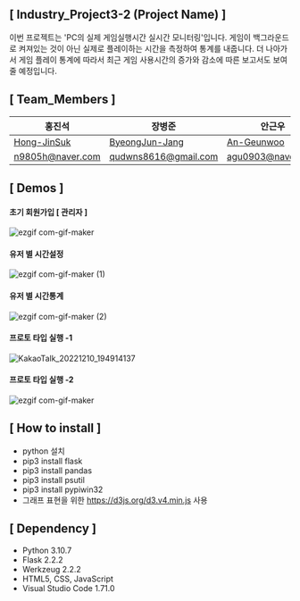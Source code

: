 ## [ Industry_Project3-2 (Project Name) ]

이번 프로젝트는 'PC의 실제 게임실행시간 실시간 모니터링'입니다. 게임이 백그라운드로 켜져있는 것이 아닌 실제로 플레이하는 시간을 측정하여 통계를 내줍니다.
더 나아가서 게임 플레이 통계에 따라서 최근 게임 사용시간의 증가와 감소에 따른 보고서도 보여줄 예정입니다.

## [ Team_Members ]
|홍진석|장병준|안근우|
|---|---|---|
|[Hong-JinSuk](https://github.com/Hong-JinSuk)|[ByeongJun-Jang](https://github.com/ByeongJun-Jang)|[An-Geunwoo](https://github.com/kgeunwo77)|
|n9805h@naver.com|qudwns8616@gmail.com|agu0903@naver.com|


## [ Demos ]

#### 초기 회원가입 [ 관리자 ]
![ezgif com-gif-maker](https://user-images.githubusercontent.com/85213981/206849771-60d0106e-966f-4525-8020-66119f74f8d6.gif)
#### 유저 별 시간설정
![ezgif com-gif-maker (1)](https://user-images.githubusercontent.com/85213981/206849836-ca984941-0119-43bf-9f7b-45007c06fd39.gif)
#### 유저 별 시간통계
![ezgif com-gif-maker (2)](https://user-images.githubusercontent.com/85213981/206849843-d537c142-31ae-4c04-a1f9-b15079fc2b72.gif)

#### 프로토 타입 실행 -1
![KakaoTalk_20221210_194914137](https://user-images.githubusercontent.com/86042721/206851500-5390c411-9d53-4f06-b4b3-9f60f783ae87.gif)
#### 프로토 타입 실행 -2
![ezgif com-gif-maker](https://user-images.githubusercontent.com/86042721/206851433-ff426243-9825-48bb-ac49-1aa1e64f9769.gif)




## [ How to install ]

* python 설치
* pip3 install flask
* pip3 install pandas
* pip3 install psutil
* pip3 install pypiwin32
* 그래프 표현을 위한 https://d3js.org/d3.v4.min.js 사용

## [ Dependency ]

* Python 3.10.7
* Flask 2.2.2
* Werkzeug 2.2.2
* HTML5, CSS, JavaScript
* Visual Studio Code 1.71.0
